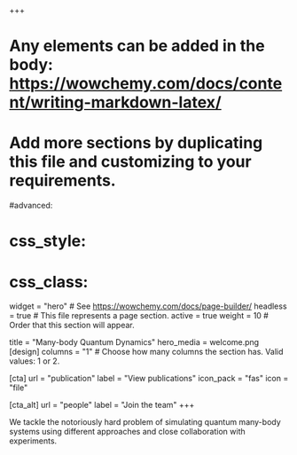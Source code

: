 +++
# Any elements can be added in the body: https://wowchemy.com/docs/content/writing-markdown-latex/
# Add more sections by duplicating this file and customizing to your requirements.

#advanced:
#  css_style:
#  css_class:

widget = "hero"  # See https://wowchemy.com/docs/page-builder/
headless = true  # This file represents a page section.
active = true
weight = 10  # Order that this section will appear.

title = "Many-body Quantum Dynamics"
hero_media = welcome.png
[design]
  columns = "1" # Choose how many columns the section has. Valid values: 1 or 2.

[cta]
  url = "publication"
  label = "View publications"
  icon_pack = "fas"
  icon = "file"

[cta_alt]
  url = "people"
  label = "Join the team"
+++

We tackle the notoriously hard problem of simulating quantum many-body systems using different approaches and close collaboration with experiments.
